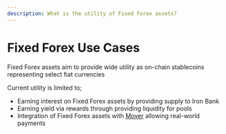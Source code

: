 ```yaml
---
description: What is the utility of Fixed Forex assets?
---
```


# Fixed Forex Use Cases

Fixed Forex assets aim to provide wide utility as on-chain stablecoins representing select fiat currencies

Current utility is limited to;

* Earning interest on Fixed Forex assets by providing supply to Iron Bank
* Earning yield via rewards through providing liquidity for pools
* Integration of Fixed Forex assets with [Mover](https://faq.viamover.com/iron-bank/how-to-top-up-mover-debit-card-with-iron-bank-forex-tokens) allowing real-world payments&#x20;
